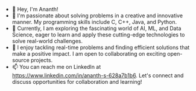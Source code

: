 - 👋 Hey, I'm Ananth!
- 👀 I'm passionate about solving problems in a creative and innovative manner. My programming skills include C, C++, Java, and Python.
- 🌱 Currently, I am exploring the fascinating world of AI, ML, and Data Science, eager to learn and apply these cutting-edge technologies to solve real-world challenges.
- 💞️ I enjoy tackling real-time problems and finding efficient solutions that make a positive impact. I am open to collaborating on exciting open-source projects.
- 📫 You can reach me on LinkedIn at https://www.linkedin.com/in/ananth-s-628a7b1b6. Let's connect and discuss opportunities for collaboration and learning!



<!---
Ananth09 is a ✨ special ✨ repository because its `README.md` (this file) appears on your GitHub profile.
You can click the Preview link to take a look at your changes.
--->
